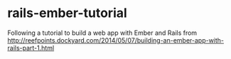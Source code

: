 rails-ember-tutorial
====================

Following a tutorial to build a web app with Ember and Rails from http://reefpoints.dockyard.com/2014/05/07/building-an-ember-app-with-rails-part-1.html
